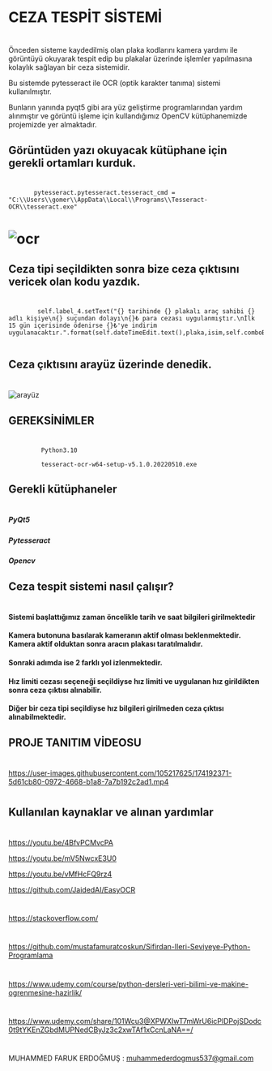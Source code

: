 # CEZA TESPİT SİSTEMİ
#
Önceden sisteme kaydedilmiş olan plaka kodlarını kamera yardımı ile görüntüyü okuyarak tespit edip bu plakalar üzerinde işlemler yapılmasına kolaylık sağlayan bir 
ceza sistemidir.

Bu sistemde pytesseract ile OCR (optik karakter tanıma) sistemi kullanılmıştır.

Bunların yanında pyqt5 gibi ara yüz geliştirme programlarından yardım alınmıştır ve
görüntü işleme için kullandığımız OpenCV kütüphanemizde projemizde yer almaktadır.

## Görüntüden yazı okuyacak kütüphane için gerekli ortamları kurduk.
#
 ```
        pytesseract.pytesseract.tesseract_cmd = "C:\\Users\\gomer\\AppData\\Local\\Programs\\Tesseract-OCR\\tesseract.exe" 
 ```
 
 # ![ocr](https://user-images.githubusercontent.com/105217625/174186794-085a3866-ea45-4ff2-9ade-0e053c700792.jpg)

## Ceza tipi seçildikten sonra bize ceza çıktısını vericek olan kodu yazdık.
#
``` 
        self.label_4.setText("{} tarihinde {} plakalı araç sahibi {} adlı kişiye\n{} suçundan dolayı\n{}₺ para cezası uygulanmıştır.\nİlk 15 gün içerisinde ödenirse {}₺'ye indirim uygulanacaktır.".format(self.dateTimeEdit.text(),plaka,isim,self.comboBox.currentText(),cezalar[self.comboBox.currentText()],int(cezalar[self.comboBox.currentText()])*0.85))
          
```
## Ceza çıktısını arayüz üzerinde denedik.
#
![arayüz](https://user-images.githubusercontent.com/105217625/174190525-981f6c8f-c3a2-4212-90ce-b22f2f685d13.png)

## GEREKSİNİMLER
#
```
         Python3.10

         tesseract-ocr-w64-setup-v5.1.0.20220510.exe
```
## Gerekli kütüphaneler
#
##### PyQt5
##### Pytesseract
##### Opencv


## Ceza tespit sistemi nasıl çalışır?
#
#### Sistemi başlattığımız zaman öncelikle tarih ve saat bilgileri girilmektedir 
#### Kamera butonuna basılarak kameranın aktif olması beklenmektedir. Kamera aktif olduktan sonra aracın plakası taratılmalıdır.
#### Sonraki adımda ise 2 farklı yol izlenmektedir.
#### Hız limiti cezası seçeneği seçildiyse hız limiti ve uygulanan hız girildikten sonra ceza çıktısı alınabilir.
#### Diğer bir ceza tipi seçildiyse hız bilgileri girilmeden ceza çıktısı alınabilmektedir.


## PROJE TANITIM VİDEOSU
#
https://user-images.githubusercontent.com/105217625/174192371-5d61cb80-0972-4668-b1a8-7a7b192c2ad1.mp4
#
## Kullanılan kaynaklar ve alınan yardımlar
#
https://youtu.be/4BfvPCMvcPA

https://youtu.be/mV5NwcxE3U0

https://youtu.be/vMfHcFQ9rz4

https://github.com/JaidedAI/EasyOCR

#
https://stackoverflow.com/
#
https://github.com/mustafamuratcoskun/Sifirdan-Ileri-Seviyeye-Python-Programlama
#
https://www.udemy.com/course/python-dersleri-veri-bilimi-ve-makine-ogrenmesine-hazirlik/
#
https://www.udemy.com/share/101Wcu3@XPWXIwT7mWrU6icPlDPojSDodc0t9tYKEnZGbdMUPNedCByJz3c2xwTAf1xCcnLaNA==/
#
MUHAMMED FARUK ERDOĞMUŞ : muhammederdogmus537@gmail.com



